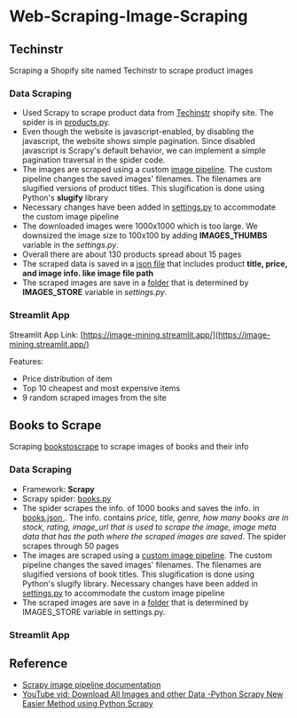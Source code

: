 # Web-Scraping-Image-Scraping

## Techinstr
Scraping a Shopify site named Techinstr to scrape product images

### Data Scraping

- Used Scrapy to scrape product data from [Techinstr](https://techinstr.myshopify.com/collections/all) shopify site. The spider is in [products.py](https://github.com/rukshar69/Web-Scraping-Shopify-Image-Scraping/blob/main/techinstr/techinstr/spiders/products.py). 
- Even though the website is javascript-enabled, by disabling the javascript, the website shows simple pagination. Since disabled javascript is Scrapy's default behavior, we can implement a simple pagination traversal in the spider code.
- The images are scraped using a custom [image pipeline](https://github.com/rukshar69/Web-Scraping-Shopify-Image-Scraping/blob/main/techinstr/techinstr/pipelines.py). The custom pipeline changes the saved images' filenames. The filenames are slugified versions of product titles. This slugification is done using Python's **slugify** library
- Necessary changes have been added in [settings.py](https://github.com/rukshar69/Web-Scraping-Shopify-Image-Scraping/blob/main/techinstr/techinstr/settings.py) to accommodate the custom image pipeline
- The downloaded images were 1000x1000 which is too large. We downsized the image size to 100x100 by adding **IMAGES_THUMBS** variable in the *settings.py*. 
- Overall there are about 130 products spread about 15 pages
- The scraped data is saved in a [json file](https://github.com/rukshar69/Web-Scraping-Shopify-Image-Scraping/blob/main/techinstr/products.json) that  includes product **title, price, and image info. like image file path**
- The scraped images are save in a [folder](https://github.com/rukshar69/Web-Scraping-Shopify-Image-Scraping/tree/main/techinstr/product_images) that is determined by **IMAGES_STORE** variable in *settings.py*.

### Streamlit App

Streamlit App Link: [https://image-mining.streamlit.app/](https://image-mining.streamlit.app/)

Features:

- Price distribution of item
- Top 10 cheapest and most expensive items
- 9 random scraped images from the site


## Books to Scrape

Scraping [bookstoscrape](http://books.toscrape.com/index.html) to scrape images of books and their info


### Data Scraping
- Framework: **Scrapy** 
- Scrapy spider: [books.py](https://github.com/rukshar69/Web-Scraping-Shopify-Image-Scraping/tree/main/bookstoscrape/bookstoscrape/spiders)
- The spider scrapes the info. of 1000 books and saves the info. in [books.json ](https://github.com/rukshar69/Web-Scraping-Shopify-Image-Scraping/blob/main/bookstoscrape/books.json). The info. contains *price, title, genre, how many books are in stock, rating, image_url that is used to scrape the image, image meta data that has the path where the scraped images are saved*. The spider scrapes through 50 pages
- The images are scraped using a [custom image pipeline](https://github.com/rukshar69/Web-Scraping-Shopify-Image-Scraping/blob/main/bookstoscrape/bookstoscrape/pipelines.py). The custom pipeline changes the saved images' filenames. The filenames are slugified versions of book titles. This slugification is done using Python's slugify library. Necessary changes have been added in [settings.py](https://github.com/rukshar69/Web-Scraping-Shopify-Image-Scraping/blob/main/bookstoscrape/bookstoscrape/settings.py) to accommodate the custom image pipeline
- The scraped images are save in a [folder](https://github.com/rukshar69/Web-Scraping-Shopify-Image-Scraping/tree/main/bookstoscrape/book_images/full) that is determined by IMAGES_STORE variable in settings.py.

### Streamlit App

## Reference
- [Scrapy image pipeline documentation](https://docs.scrapy.org/en/latest/topics/media-pipeline.html)
- [YouTube vid: Download All Images and other Data -Python Scrapy New Easier Method using Python Scrapy](https://www.youtube.com/watch?v=2BsvriLQuOs) 